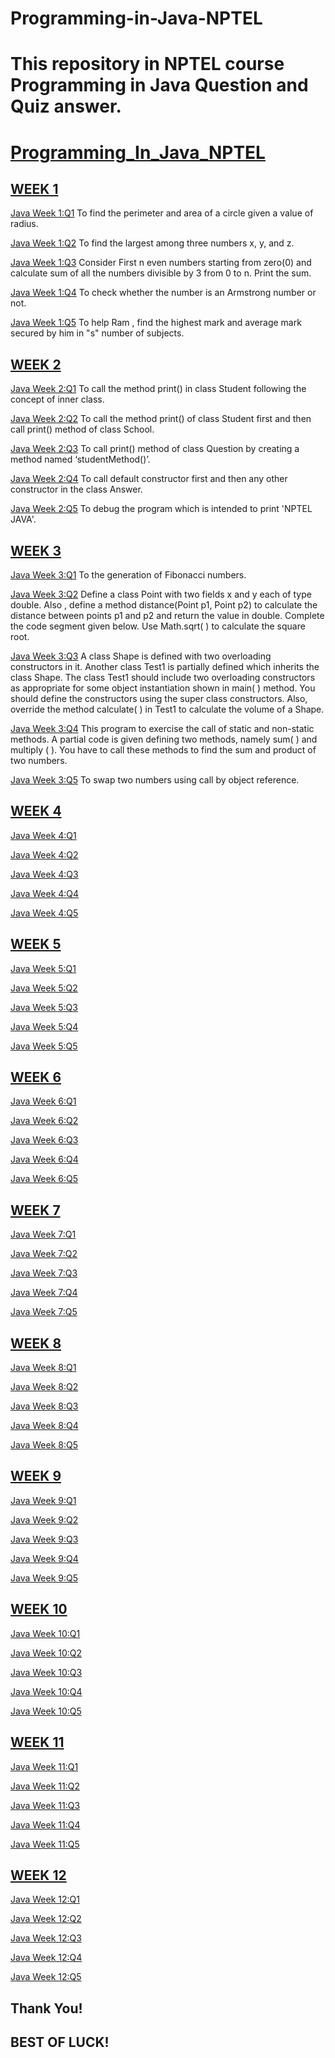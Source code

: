 # Programming-in-Java-NPTEL
# This repository in NPTEL course Programming in Java Question and Quiz answer.
# [Programming_In_Java_NPTEL](https://github.com/sumitnce1/Programming-in-Java-NPTEL)


## [WEEK 1](https://github.com/sumitnce1/Programming-in-Java-NPTEL/tree/master/week%201)

  [Java Week 1:Q1](https://github.com/sumitnce1/Programming-in-Java-NPTEL/blob/master/week%201/Exercise%201.1.java) To find the perimeter and area of a circle given a value of radius.

  [Java Week 1:Q2](https://github.com/sumitnce1/Programming-in-Java-NPTEL/blob/master/week%201/Exercise%201.2.java) To find the largest among three numbers x, y, and z.

  [Java Week 1:Q3](https://github.com/sumitnce1/Programming-in-Java-NPTEL/blob/master/week%201/Exercise%201.3.java) Consider First n even numbers starting from zero(0) and calculate sum of  all the numbers divisible by 3 from 0 to n. Print the sum.

  [Java Week 1:Q4](https://github.com/sumitnce1/Programming-in-Java-NPTEL/blob/master/week%201/Exercise%201.4.java) To check whether the number is an Armstrong number or not.

  [Java Week 1:Q5](https://github.com/sumitnce1/Programming-in-Java-NPTEL/blob/master/week%201/Exercise%201.5.java) To help Ram , find the highest mark and average mark secured by him in "s" number of subjects.


## [WEEK 2](https://github.com/sumitnce1/Programming-in-Java-NPTEL/tree/master/week%202)

  [Java Week 2:Q1](https://github.com/sumitnce1/Programming-in-Java-NPTEL/blob/master/week%202/Exercise%202.1.java) To call the method  print() in class Student following the concept of inner class.

   [Java Week 2:Q2](https://github.com/sumitnce1/Programming-in-Java-NPTEL/blob/master/week%202/Exercise%202.2.java) To call the method  print() of class Student first and then call print() method of class School.

  [Java Week 2:Q3](https://github.com/sumitnce1/Programming-in-Java-NPTEL/blob/master/week%202/Exercise%202.3.java) To call print() method of class Question by creating a method named ‘studentMethod()’.

  [Java Week 2:Q4](https://github.com/sumitnce1/Programming-in-Java-NPTEL/blob/master/week%202/Exercise%202.4.java) To call default constructor first and then any other constructor in the class Answer.

  [Java Week 2:Q5](https://github.com/sumitnce1/Programming-in-Java-NPTEL/blob/master/week%202/Exercise%202.5.java) To debug the program which is intended to print 'NPTEL JAVA'.


## [WEEK 3](https://github.com/sumitnce1/Programming-in-Java-NPTEL/tree/master/week%203)

  [Java Week 3:Q1](https://github.com/sumitnce1/Programming-in-Java-NPTEL/blob/master/week%203/Exercise%203.1.java) To the generation of Fibonacci numbers.

  [Java Week 3:Q2](https://github.com/sumitnce1/Programming-in-Java-NPTEL/blob/master/week%203/Exercise%203.2.java) Define a class Point with two fields x and y each of type double. Also , define a method distance(Point p1, Point p2) to calculate the distance between points p1 and p2 and return the value in double. Complete the code segment given below. Use Math.sqrt( ) to calculate the square root.

  [Java Week 3:Q3](https://github.com/sumitnce1/Programming-in-Java-NPTEL/blob/master/week%203/Exercise%203.3.java) A class Shape is defined with two overloading constructors in it. Another class Test1 is partially defined which inherits the class Shape. The class Test1 should include two overloading constructors as appropriate for some object instantiation shown in main( ) method. You should define the constructors using the super class constructors. Also, override the method calculate( ) in Test1 to calculate the volume of a Shape.

  [Java Week 3:Q4](https://github.com/sumitnce1/Programming-in-Java-NPTEL/blob/master/week%203/Exercise%203.4.java) This program to exercise the call of static and non-static methods. A partial code is given defining two methods, namely sum( ) and multiply ( ). You have to call these methods to find the sum and product of two numbers.

  [Java Week 3:Q5](https://github.com/sumitnce1/Programming-in-Java-NPTEL/blob/master/week%203/Exercise%203.5.java) To swap two numbers using call by object reference.

## [WEEK 4](https://github.com/sumitnce1/Programming-in-Java-NPTEL/tree/master/week%204)

   [Java Week 4:Q1](https://github.com/sumitnce1/Programming-in-Java-NPTEL/blob/master/week%204/Exercise%204.1.java)
   
   [Java Week 4:Q2](https://github.com/sumitnce1/Programming-in-Java-NPTEL/blob/master/week%204/Exercise%204.2.java )
   
   [Java Week 4:Q3](https://github.com/sumitnce1/Programming-in-Java-NPTEL/blob/master/week%204/Exercise%204.3.java )
   
   [Java Week 4:Q4](https://github.com/sumitnce1/Programming-in-Java-NPTEL/blob/master/week%204/Exercise%204.4.java )
   
   [Java Week 4:Q5](https://github.com/sumitnce1/Programming-in-Java-NPTEL/blob/master/week%204/Exercise%204.5.java )

## [WEEK 5](https://github.com/sumitnce1/Programming-in-Java-NPTEL/tree/master/week%205)
    
   [Java Week 5:Q1](https://github.com/sumitnce1/Programming-in-Java-NPTEL/blob/master/week%205/Exercise%205.1.java)
   
   [Java Week 5:Q2](https://github.com/sumitnce1/Programming-in-Java-NPTEL/blob/master/week%205/Exercise%205.2.java)
   
   [Java Week 5:Q3](https://github.com/sumitnce1/Programming-in-Java-NPTEL/blob/master/week%205/Exercise%205.3.java)
   
   [Java Week 5:Q4](https://github.com/sumitnce1/Programming-in-Java-NPTEL/blob/master/week%205/Exercise%205.4.java)
   
   [Java Week 5:Q5](https://github.com/sumitnce1/Programming-in-Java-NPTEL/blob/master/week%205/Exercise%205.5.java)
   
## [WEEK 6](https://github.com/sumitnce1/Programming-in-Java-NPTEL/tree/master/week%206)

   [Java Week 6:Q1](https://github.com/sumitnce1/Programming-in-Java-NPTEL/blob/master/week%206/Exercise%206.1.java)
   
   [Java Week 6:Q2](https://github.com/sumitnce1/Programming-in-Java-NPTEL/blob/master/week%206/Exercise%206.2.java)
   
   [Java Week 6:Q3](https://github.com/sumitnce1/Programming-in-Java-NPTEL/blob/master/week%206/Exercise%206.3.java)
   
   [Java Week 6:Q4](https://github.com/sumitnce1/Programming-in-Java-NPTEL/blob/master/week%206/Exercise%206.4.java)
   
   [Java Week 6:Q5](https://github.com/sumitnce1/Programming-in-Java-NPTEL/blob/master/week%206/Exercise%206.5.java)

## [WEEK 7](https://github.com/sumitnce1/Programming-in-Java-NPTEL/tree/master/week%207)

   [Java Week 7:Q1](https://github.com/sumitnce1/Programming-in-Java-NPTEL/blob/master/week%207/Exercise%207.1.java)
   
   [Java Week 7:Q2](https://github.com/sumitnce1/Programming-in-Java-NPTEL/blob/master/week%207/Exercise%207.2.java)
   
   [Java Week 7:Q3](https://github.com/sumitnce1/Programming-in-Java-NPTEL/blob/master/week%207/Exercise%207.3.java)
   
   [Java Week 7:Q4](https://github.com/sumitnce1/Programming-in-Java-NPTEL/blob/master/week%207/Exercise%207.4.java)
   
   [Java Week 7:Q5](https://github.com/sumitnce1/Programming-in-Java-NPTEL/blob/master/week%207/Exercise%207.5.java)


## [WEEK 8](https://github.com/sumitnce1/Programming-in-Java-NPTEL/tree/master/week%208)

   [Java Week 8:Q1](https://github.com/sumitnce1/Programming-in-Java-NPTEL/blob/master/week%208/Exercise%208.1.java)
   
   [Java Week 8:Q2](https://github.com/sumitnce1/Programming-in-Java-NPTEL/blob/master/week%208/Exercise%208.2.java)
   
   [Java Week 8:Q3](https://github.com/sumitnce1/Programming-in-Java-NPTEL/blob/master/week%208/Exercise%208.3.java)
   
   [Java Week 8:Q4](https://github.com/sumitnce1/Programming-in-Java-NPTEL/blob/master/week%208/Exercise%208.4.java)
   
   [Java Week 8:Q5](https://github.com/sumitnce1/Programming-in-Java-NPTEL/blob/master/week%208/Exercise%208.5.java)


## [WEEK 9](https://github.com/sumitnce1/Programming-in-Java-NPTEL/tree/master/week%209)

   [Java Week 9:Q1](https://github.com/sumitnce1/Programming-in-Java-NPTEL/blob/master/week%209/Exercise%209.1.java)
   
   [Java Week 9:Q2](https://github.com/sumitnce1/Programming-in-Java-NPTEL/blob/master/week%209/Exercise%209.2.java)
   
   [Java Week 9:Q3](https://github.com/sumitnce1/Programming-in-Java-NPTEL/blob/master/week%209/Exercise%209.3.java)
   
   [Java Week 9:Q4](https://github.com/sumitnce1/Programming-in-Java-NPTEL/blob/master/week%209/Exercise%209.4.java)
   
   [Java Week 9:Q5](https://github.com/sumitnce1/Programming-in-Java-NPTEL/blob/master/week%209/Exercise%209.5.java)


## [WEEK 10](https://github.com/sumitnce1/Programming-in-Java-NPTEL/tree/master/week%2010)

   [Java Week 10:Q1](https://github.com/sumitnce1/Programming-in-Java-NPTEL/blob/master/week%2010/Exercise%2010.1.java)
   
   [Java Week 10:Q2](https://github.com/sumitnce1/Programming-in-Java-NPTEL/blob/master/week%2010/Exercise%2010.2.java)
   
   [Java Week 10:Q3](https://github.com/sumitnce1/Programming-in-Java-NPTEL/blob/master/week%2010/Exercise%2010.3.java)
   
   [Java Week 10:Q4](https://github.com/sumitnce1/Programming-in-Java-NPTEL/blob/master/week%2010/Exercise%2010.4.java)
   
   [Java Week 10:Q5](https://github.com/sumitnce1/Programming-in-Java-NPTEL/blob/master/week%2010/Exercise%2010.5.java)
   
   
## [WEEK 11](https://github.com/sumitnce1/Programming-in-Java-NPTEL/tree/master/week%2011)

  [Java Week 11:Q1](https://github.com/sumitnce1/Programming-in-Java-NPTEL/blob/master/week%2011/Exercise%2011.1.java)
  
  [Java Week 11:Q2](https://github.com/sumitnce1/Programming-in-Java-NPTEL/blob/master/week%2011/Exercise%2011.2.java)
  
  [Java Week 11:Q3](https://github.com/sumitnce1/Programming-in-Java-NPTEL/blob/master/week%2011/Exercise%2011.3.java)
  
  [Java Week 11:Q4](https://github.com/sumitnce1/Programming-in-Java-NPTEL/blob/master/week%2011/Exercise%2011.4.java)
  
  [Java Week 11:Q5](https://github.com/sumitnce1/Programming-in-Java-NPTEL/blob/master/week%2011/Exercise%2011.5.java)
  
  
  ## [WEEK 12](https://github.com/sumitnce1/Programming-in-Java-NPTEL/tree/master/week%2012)
  
  [Java Week 12:Q1](https://github.com/sumitnce1/Programming-in-Java-NPTEL/blob/master/week%2012/Exercise%2012.1.java)
  
  [Java Week 12:Q2](https://github.com/sumitnce1/Programming-in-Java-NPTEL/blob/master/week%2012/Exercise%2012.2.java)
  
  [Java Week 12:Q3](https://github.com/sumitnce1/Programming-in-Java-NPTEL/blob/master/week%2012/Exercise%2012.3.java)
  
  [Java Week 12:Q4](https://github.com/sumitnce1/Programming-in-Java-NPTEL/blob/master/week%2012/Exercise%2012.4.java)
  
  [Java Week 12:Q5](https://github.com/sumitnce1/Programming-in-Java-NPTEL/blob/master/week%2012/Exercise%2012.5.java)


## Thank You!

## BEST OF LUCK!

